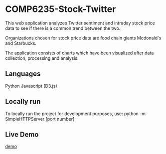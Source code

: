 # COMP6235-Stock-Twitter

This web application analyzes Twitter sentiment and intraday stock price data to see if there is a common trend between the two. 

Organizations chosen for stock price data are food chain giants Mcdonald's and Starbucks. 

The application consists of charts which have been visualized after data collection, processing and analysis. 

## Languages
Python
Javascript (D3.js)

## Locally run

To locally run the project for development purposes, use:
python -m SimpleHTTPServer [port number]

## Live Demo
[demo](http://svm-ys3n15-comp6235-temp.ecs.soton.ac.uk:5000)